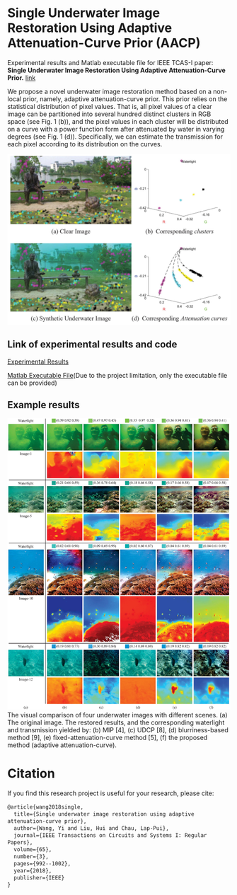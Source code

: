 # Single Underwater Image Restoration Using Adaptive Attenuation-Curve Prior (AACP)
Experimental results and Matlab executable file for IEEE TCAS-I paper: **Single Underwater Image Restoration Using Adaptive Attenuation-Curve Prior.** [link](https://ieeexplore.ieee.org/abstract/document/8049307)

We propose a novel underwater image restoration method based on a non-local prior, namely, adaptive attenuation-curve prior. This prior relies on the statistical distribution of pixel values. That is, all pixel values of a clear image can be partitioned into several hundred distinct clusters in RGB space (see Fig. 1 (b)), and the pixel values in each cluster will be distributed on a curve with a power function form after attenuated by water in varying degrees (see Fig. 1 (d)). Specifically, we can estimate the transmission for each pixel according to its distribution on the curves.

<p align="center">
  <img src="Fig4.jpg" alt="drawing" width="600"/>
</p>


## Link of experimental results and code

[Experimental Results](https://drive.google.com/file/d/1KTdPS3Ih9_NOmHHA9QEZNn92lrvIS6rc/view?usp=sharing)

[Matlab Executable File](https://drive.google.com/file/d/1fypBfNu-k2thxFpfQa4hVyBCbJ9FMsTp/view?usp=sharing)(Due to the project limitation, only the executable file can be provided)

## Example results

![Fig. 2](./Fig8.jpg)
The visual comparison of four underwater images with different scenes. (a) The original image. The restored results, and the corresponding waterlight and transmission yielded by: (b) MIP [4], (c) UDCP [8], (d) blurriness-based method [9], (e) fixed-attenuation-curve method [5], (f) the proposed method (adaptive attenuation-curve).

# Citation
If you find this research project is useful for your research, please cite:
```
@article{wang2018single,
  title={Single underwater image restoration using adaptive attenuation-curve prior},
  author={Wang, Yi and Liu, Hui and Chau, Lap-Pui},
  journal={IEEE Transactions on Circuits and Systems I: Regular Papers},
  volume={65},
  number={3},
  pages={992--1002},
  year={2018},
  publisher={IEEE}
}
```
